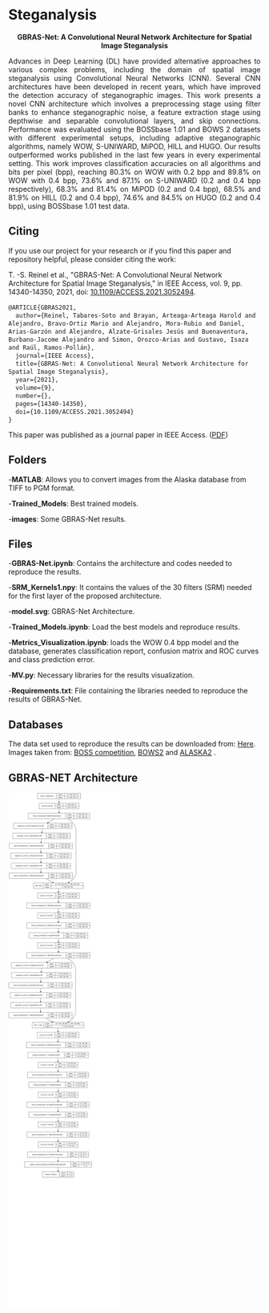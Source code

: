 # Steganalysis


<p align="center"><strong>GBRAS-Net: A Convolutional Neural Network Architecture for Spatial Image Steganalysis</strong></p>


<p align="justify">Advances in Deep Learning (DL) have provided alternative approaches to various complex problems, including the domain of spatial image steganalysis using Convolutional Neural Networks (CNN). Several CNN architectures have been developed in recent years, which have improved the detection accuracy of steganographic images. This work presents a novel CNN architecture which involves a preprocessing stage using filter banks to enhance steganographic noise, a feature extraction stage using depthwise and separable convolutional layers, and skip connections. Performance was evaluated using the BOSSbase 1.01 and BOWS 2 datasets with different experimental setups, including adaptive steganographic algorithms, namely WOW, S-UNIWARD, MiPOD, HILL and HUGO. Our results outperformed works published in the last few years in every experimental setting. This work improves classification accuracies on all algorithms and bits per pixel (bpp), reaching 80.3% on WOW with 0.2 bpp and 89.8% on WOW with 0.4 bpp, 73.6% and 87.1% on S-UNIWARD (0.2 and 0.4 bpp respectively), 68.3% and 81.4% on MiPOD (0.2 and 0.4 bpp), 68.5% and 81.9% on HILL (0.2 and 0.4 bpp), 74.6% and 84.5% on HUGO (0.2 and 0.4 bpp), using BOSSbase 1.01 test data. </p>

## Citing

If you use our project for your research or if you find this paper and repository helpful, please consider citing the work:

T. -S. Reinel et al., "GBRAS-Net: A Convolutional Neural Network Architecture for Spatial Image Steganalysis," in IEEE Access, vol. 9, pp. 14340-14350, 2021, doi: [10.1109/ACCESS.2021.3052494](https://doi.org/10.1109/ACCESS.2021.3052494). 

```
@ARTICLE{GBRAS2021,  
  author={Reinel, Tabares-Soto and Brayan, Arteaga-Arteaga Harold and Alejandro, Bravo-Ortiz Mario and Alejandro, Mora-Rubio and Daniel, Arias-Garzón and Alejandro, Alzate-Grisales Jesús and Buenaventura, Burbano-Jacome Alejandro and Simon, Orozco-Arias and Gustavo, Isaza and Raúl, Ramos-Pollán},  
  journal={IEEE Access},   
  title={GBRAS-Net: A Convolutional Neural Network Architecture for Spatial Image Steganalysis},   
  year={2021},  
  volume={9},  
  number={},  
  pages={14340-14350},  
  doi={10.1109/ACCESS.2021.3052494}
}
```

This paper was published as a journal paper in IEEE Access. ([PDF](https://ieeexplore.ieee.org/stamp/stamp.jsp?tp=&arnumber=9328287))

## Folders

  -**MATLAB**: Allows you to convert images from the Alaska database from TIFF to PGM format.
  
  
  -**Trained_Models**: Best trained models.
  
  
  -**images**: Some GBRAS-Net results.
  

## Files

  -**GBRAS-Net.ipynb**: Contains the architecture and codes needed to reproduce the results.
  
  
  -**SRM_Kernels1.npy**: It contains the values of the 30 filters (SRM) needed for the first layer of the proposed architecture.
  
  
  -**model.svg**: GBRAS-Net Architecture.
  
  
  -**Trained_Models.ipynb**: Load the best models and reproduce results.
  
  
  -**Metrics_Visualization.ipynb**: loads the WOW 0.4 bpp model and the database, generates classification report, confusion matrix and ROC curves and class prediction error.
  
  
  -**MV.py**: Necessary libraries for the results visualization.
  
  
  -**Requirements.txt**: File containing the libraries needed to reproduce the results of GBRAS-Net.
  
  
## Databases

The data set used to reproduce the results can be downloaded from: <a href="https://drive.google.com/drive/folders/1G5vdhW11_qKfVC6W8_pfJpstVkXUk1QQ?usp=sharing">Here</a>. Images taken from: <a href="http://agents.fel.cvut.cz/boss/index.php?mode=VIEW&tmpl=materials">BOSS competition</a>, <a href="http://bows2.ec-lille.fr/index.php?mode=VIEW&tmpl=index1">BOWS2</a> and <a href="https://alaska.utt.fr/">ALASKA2</a> .

## GBRAS-NET Architecture

![GBRAS-Net Architecture](https://github.com/BioAITeam/Steganalysis/raw/main/model.svg?raw=true "GBRAS-Net Architecture")


